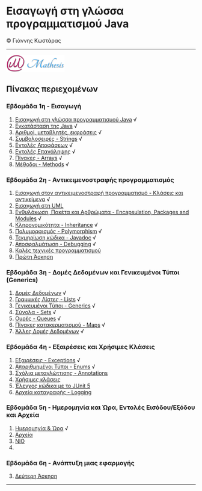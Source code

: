 # Εισαγωγή στη γλώσσα προγραμματισμού Java 
© Γιάννης Κωστάρας

---

[![Mathesis](../assets/mathesis.png)](http://mathesis.cup.gr)

## Πίνακας περιεχομένων
### Εβδομάδα 1η - Εισαγωγή
1. [Εισαγωγή στη γλώσσα προγραμματισμού Java](Week1/1.1-JavaHistory/README.md) √
2. [Εγκατάσταση της Java](Week1/1.2-Installation/README.md) √
3. [Αριθμοί, μεταβλητές, εκφράσεις](Week1/1.3-JavaBasics/README.md) √
4. [Συμβολοσειρές - Strings](Week1/1.4-Strings/README.md) √
5. [Εντολές Αποφάσεων](Week1/1.5-ControlStatements/README.md) √
6. [Εντολές Επανάληψης](Week1/1.6-Loops/README.md) √
7. [Πίνακες - Arrays](Week1/1.7-Arrays/README.md) √
8. [Μέθοδοι - Methods](Week1/1.8-Methods/README.md) √ 

### Εβδομάδα 2η - Αντικειμενοστραφής προγραμματισμός
1. [Εισαγωγή στον αντικειμενοστραφή προγραμματισμό - Κλάσεις και αντικείμενα](Week2/2.1-OOP/README.md) √
2. [Εισαγωγή στη UML](Week2/2.2-UML/README.md) 
3. [Ενθυλάκωση, Πακέτα και Αρθρώματα - Encapsulation, Packages and Modules](Week2/2.3-Encapsulation/README.md) √
4. [Κληρονομικότητα - Inheritance](Week2/2.4-Inheritance/README.md) √
5. [Πολυμορφισμός - Polymorphism](Week2/2.5-Polymorphism/README.md) √
6. [Τεκμηρίωση κώδικα - Javadoc](Week2/2.6-Javadoc/README.md) √ 
7. [Αποσφαλμάτωση - Debugging](Week2/2.7-Debugging/README.md) √ 
8. [Καλές τεχνικές προγραμματισμού](Week2/2.8-BestPractices/README.md)
9. [Πρώτη Άσκηση](Week2/2.9-Exercise1/README.md)

### Εβδομάδα 3η - Δομές Δεδομένων και Γενικευμένοι Τύποι (Generics)
1. [Δομές Δεδομένων](Week3/3.1-DataStructures/README.md) √
2. [Γραμμικές Λίστες - Lists](Week3/3.2-Lists/README.md) √
3. [Γενικευμένοι Τύποι - Generics](Week3/3.3-Generics/README.md) √
4. [Σύνολα - Sets](Week3/3.4-Sets/README.md) √
5. [Ουρές - Queues](Week3/3.5-Queues/README.md) √
6. [Πίνακες κατακερματισμού - Maps](Week3/3.6-Maps/README.md) √
7. [Άλλες Δομές Δεδομένων](Week3/3.7-OtherCollections/README.md) √

### Εβδομάδα 4η - Εξαιρέσεις και Χρήσιμες Κλάσεις
1. [Εξαιρέσεις - Exceptions](Week4/4.1-Exceptions/README.md) √
2. [Απαριθμημένοι Τύποι - Enums](Week4/4.2-Enums/README.md) √
3. [Σχόλια μεταγλώττισης - Annotations](Week4/4.3-Annotations/README.md)
4. [Χρήσιμες κλάσεις](Week4/4.4-UsefulClasses/README.md)
4. [Έλεγχος κώδικα με το JUnit 5](Week4/4.5-JUnit/README.md)
5. [Αρχεία καταγραφής - Logging](Week4/4.6-Logging/README.md)

### Εβδομάδα 5η - Ημερομηνία και Ώρα, Εντολές Εισόδου/Εξόδου και Αρχεία
1. [Ημερομηνία & Ώρα](Week5/5.1-Date-Time/README.md) √
2. [Αρχεία](Week5/5.2-Files/README.md) 
3. [NIO](Week5/5.3-NIO/README.md) 
4. 


### Εβδομάδα 6η - Ανάπτυξη μιας εφαρμογής 

3. [Δεύτερη Άσκηση](Week6/6.3-Exercise2/README.md)
---